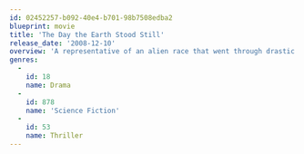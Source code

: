 ```yaml
---
id: 02452257-b092-40e4-b701-98b7508edba2
blueprint: movie
title: 'The Day the Earth Stood Still'
release_date: '2008-12-10'
overview: 'A representative of an alien race that went through drastic evolution to survive its own climate change, Klaatu comes to Earth to assess whether humanity can prevent the environmental damage they have inflicted on their own planet. When barred from speaking to the United Nations, he decides humankind shall be exterminated so the planet can survive.'
genres:
  -
    id: 18
    name: Drama
  -
    id: 878
    name: 'Science Fiction'
  -
    id: 53
    name: Thriller
---
```

